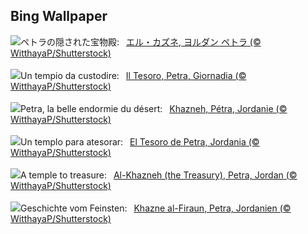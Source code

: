 ## Bing Wallpaper
![](https://www.bing.com/th?id=OHR.PetraTreasury_JA-JP4638552113_UHD.jpg&w=1000)ペトラの隠された宝物殿:&nbsp;&ensp;[エル・カズネ, ヨルダン ペトラ (© WitthayaP/Shutterstock)](https://www.bing.com/th?id=OHR.PetraTreasury_JA-JP4638552113_UHD.jpg)
<br><br/>
![](https://www.bing.com/th?id=OHR.PetraTreasury_IT-IT8544676447_UHD.jpg&w=1000)Un tempio da custodire:&nbsp;&ensp;[Il Tesoro, Petra, Giornadia (© WitthayaP/Shutterstock)](https://www.bing.com/th?id=OHR.PetraTreasury_IT-IT8544676447_UHD.jpg)
<br><br/>
![](https://www.bing.com/th?id=OHR.PetraTreasury_FR-FR9534450320_UHD.jpg&w=1000)Petra, la belle endormie du désert:&nbsp;&ensp;[Khazneh, Pétra, Jordanie (© WitthayaP/Shutterstock)](https://www.bing.com/th?id=OHR.PetraTreasury_FR-FR9534450320_UHD.jpg)
<br><br/>
![](https://www.bing.com/th?id=OHR.PetraTreasury_ES-ES0704016952_UHD.jpg&w=1000)Un templo para atesorar:&nbsp;&ensp;[El Tesoro de Petra, Jordania (© WitthayaP/Shutterstock)](https://www.bing.com/th?id=OHR.PetraTreasury_ES-ES0704016952_UHD.jpg)
<br><br/>
![](https://www.bing.com/th?id=OHR.PetraTreasury_EN-GB6969772830_UHD.jpg&w=1000)A temple to treasure:&nbsp;&ensp;[Al-Khazneh (the Treasury), Petra, Jordan (© WitthayaP/Shutterstock)](https://www.bing.com/th?id=OHR.PetraTreasury_EN-GB6969772830_UHD.jpg)
<br><br/>
![](https://www.bing.com/th?id=OHR.PetraTreasury_DE-DE6339957030_UHD.jpg&w=1000)Geschichte vom Feinsten:&nbsp;&ensp;[Khazne al-Firaun, Petra, Jordanien (© WitthayaP/Shutterstock)](https://www.bing.com/th?id=OHR.PetraTreasury_DE-DE6339957030_UHD.jpg)
<br><br/>
